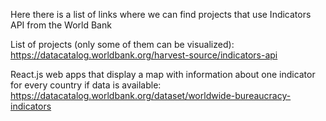Here there is a list of links where we can find projects that use Indicators API from the World Bank

List of projects (only some of them can be visualized):
https://datacatalog.worldbank.org/harvest-source/indicators-api

React.js web apps that display a map with information about one indicator for every country if data is available:
https://datacatalog.worldbank.org/dataset/worldwide-bureaucracy-indicators